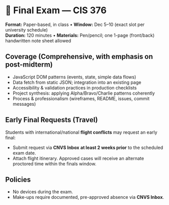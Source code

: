 # 🧪 Final Exam — CIS 376

**Format:** Paper-based, in class • **Window:** Dec 5–10 (exact slot per university schedule)  
**Duration:** 120 minutes • **Materials:** Pen/pencil; one 1-page (front/back) handwritten note sheet allowed

## Coverage (Comprehensive, with emphasis on post-midterm)
- JavaScript DOM patterns (events, state, simple data flows)
- Data fetch from static JSON; integration into an existing page
- Accessibility & validation practices in production checklists
- Project synthesis: applying Alpha/Bravo/Charlie patterns coherently
- Process & professionalism (wireframes, README, issues, commit messages)

## Early Final Requests (Travel)
Students with international/national **flight conflicts** may request an early final:  
- Submit request via **CNVS Inbox** **at least 2 weeks prior** to the scheduled exam date.  
- Attach flight itinerary. Approved cases will receive an alternate proctored time within the finals window.

## Policies
- No devices during the exam.  
- Make-ups require documented, pre-approved absence via **CNVS Inbox**.
